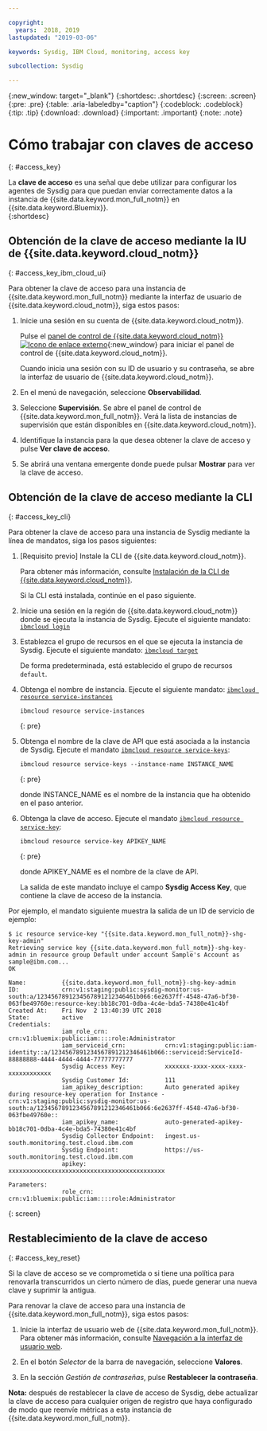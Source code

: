 ```yaml
---

copyright:
  years:  2018, 2019
lastupdated: "2019-03-06"

keywords: Sysdig, IBM Cloud, monitoring, access key

subcollection: Sysdig

---
```


{:new_window: target="_blank"}
{:shortdesc: .shortdesc}
{:screen: .screen}
{:pre: .pre}
{:table: .aria-labeledby="caption"}
{:codeblock: .codeblock}
{:tip: .tip}
{:download: .download}
{:important: .important}
{:note: .note}

# Cómo trabajar con claves de acceso
{: #access_key}

La **clave de acceso** es una señal que debe utilizar para configurar los agentes de Sysdig para que puedan enviar correctamente datos a la instancia de {{site.data.keyword.mon_full_notm}} en {{site.data.keyword.Bluemix}}.   
{:shortdesc}


## Obtención de la clave de acceso mediante la IU de {{site.data.keyword.cloud_notm}}
{: #access_key_ibm_cloud_ui}

Para obtener la clave de acceso para una instancia de {{site.data.keyword.mon_full_notm}} mediante la interfaz de usuario de {{site.data.keyword.cloud_notm}}, siga estos pasos:

1. Inicie una sesión en su cuenta de {{site.data.keyword.cloud_notm}}.

    Pulse el [panel de control de {{site.data.keyword.cloud_notm}} ![Icono de enlace externo](../../icons/launch-glyph.svg "Icono de enlace externo")](https://cloud.ibm.com/login){:new_window} para iniciar el panel de control de {{site.data.keyword.cloud_notm}}.

	Cuando inicia una sesión con su ID de usuario y su contraseña, se abre la interfaz de usuario de {{site.data.keyword.cloud_notm}}.

2. En el menú de navegación, seleccione **Observabilidad**. 

3. Seleccione **Supervisión**. Se abre el panel de control de {{site.data.keyword.mon_full_notm}}. Verá la lista de instancias de supervisión que están disponibles en {{site.data.keyword.cloud_notm}}.

3. Identifique la instancia para la que desea obtener la clave de acceso y pulse **Ver clave de acceso**.

4. Se abrirá una ventana emergente donde puede pulsar **Mostrar** para ver la clave de acceso.



## Obtención de la clave de acceso mediante la CLI
{: #access_key_cli}

Para obtener la clave de acceso para una instancia de Sysdig mediante la línea de mandatos, siga los pasos siguientes:

1. [Requisito previo] Instale la CLI de {{site.data.keyword.cloud_notm}}.

   Para obtener más información, consulte [Instalación de la CLI de {{site.data.keyword.cloud_notm}}](/docs/cli?topic=cloud-cli-ibmcloud-cli#ibmcloud-cli).

   Si la CLI está instalada, continúe en el paso siguiente.

2. Inicie una sesión en la región de {{site.data.keyword.cloud_notm}} donde se ejecuta la instancia de Sysdig. Ejecute el siguiente mandato: [`ibmcloud login`](/docs/cli/reference/ibmcloud/bx_cli.html#ibmcloud_login)

3. Establezca el grupo de recursos en el que se ejecuta la instancia de Sysdig. Ejecute el siguiente mandato: [`ibmcloud target`](/docs/cli/reference/ibmcloud/bx_cli.html#ibmcloud_target)

    De forma predeterminada, está establecido el grupo de recursos `default`.

4. Obtenga el nombre de instancia. Ejecute el siguiente mandato: [`ibmcloud resource service-instances`](/docs/cli/reference/ibmcloud/cli_resource_group.html#ibmcloud_resource_service_instances)

    ```
    ibmcloud resource service-instances
    ```
    {: pre}

5. Obtenga el nombre de la clave de API que está asociada a la instancia de Sysdig. Ejecute el mandato [`ibmcloud resource service-keys`](/docs/cli/reference/ibmcloud/cli_resource_group.html#ibmcloud_resource_service_instances):

    ```
    ibmcloud resource service-keys --instance-name INSTANCE_NAME
    ```
    {: pre}

    donde INSTANCE_NAME es el nombre de la instancia que ha obtenido en el paso anterior.

6. Obtenga la clave de acceso. Ejecute el mandato [`ibmcloud resource service-key`](/docs/cli/reference/ibmcloud/cli_resource_group.html#ibmcloud_resource_service_key):

    ```
    ibmcloud resource service-key APIKEY_NAME
    ```
    {: pre}

    donde APIKEY_NAME es el nombre de la clave de API.
 
    La salida de este mandato incluye el campo **Sysdig Access Key**, que contiene la clave de acceso de la instancia.


Por ejemplo, el mandato siguiente muestra la salida de un ID de servicio de ejemplo:

```
$ ic resource service-key "{{site.data.keyword.mon_full_notm}}-shg-key-admin"
Retrieving service key {{site.data.keyword.mon_full_notm}}-shg-key-admin in resource group Default under account Sample's Account as sample@ibm.com...
OK
                  
Name:          {{site.data.keyword.mon_full_notm}}-shg-key-admin
ID:            crn:v1:staging:public:sysdig-monitor:us-south:a/1234567891234567891212346461b066:6e2637ff-4548-47a6-bf30-063fbe49760e:resource-key:bb18c701-0dba-4c4e-bda5-74380e41c4bf 
Created At:    Fri Nov  2 13:40:39 UTC 2018
State:         active
Credentials:
               iam_role_crn:                crn:v1:bluemix:public:iam::::role:Administrator
               iam_serviceid_crn:           crn:v1:staging:public:iam-identity::a/1234567891234567891212346461b066::serviceid:ServiceId-88888888-4444-4444-4444-77777777777
               Sysdig Access Key:           xxxxxxx-xxxx-xxxx-xxxx-xxxxxxxxxxxx
               Sysdig Customer Id:          111
               iam_apikey_description:      Auto generated apikey during resource-key operation for Instance - crn:v1:staging:public:sysdig-monitor:us-south:a/1234567891234567891212346461b066:6e2637ff-4548-47a6-bf30-063fbe49760e::
               iam_apikey_name:             auto-generated-apikey-bb18c701-0dba-4c4e-bda5-74380e41c4bf
               Sysdig Collector Endpoint:   ingest.us-south.monitoring.test.cloud.ibm.com
               Sysdig Endpoint:             https://us-south.monitoring.test.cloud.ibm.com
               apikey:                      xxxxxxxxxxxxxxxxxxxxxxxxxxxxxxxxxxxxxxxxxxxx     
                  
Parameters:
               role_crn:   crn:v1:bluemix:public:iam::::role:Administrator      
```
{: screen}




## Restablecimiento de la clave de acceso 
{: #access_key_reset}

Si la clave de acceso se ve comprometida o si tiene una política para renovarla transcurridos un cierto número de días, puede generar una nueva clave y suprimir la antigua.

Para renovar la clave de acceso para una instancia de {{site.data.keyword.mon_full_notm}}, siga estos pasos:

1. Inicie la interfaz de usuario web de {{site.data.keyword.mon_full_notm}}. Para obtener más información, consulte [Navegación a la interfaz de usuario web](/docs/services/Monitoring-with-Sysdig?topic=Sysdig-launch#launch).

2. En el botón *Selector* de la barra de navegación, seleccione **Valores**.

2. En la sección *Gestión de contraseñas*, pulse **Restablecer la contraseña**.

**Nota:** después de restablecer la clave de acceso de Sysdig, debe actualizar la clave de acceso para cualquier origen de registro que haya configurado de modo que reenvíe métricas a esta instancia de {{site.data.keyword.mon_full_notm}}.
